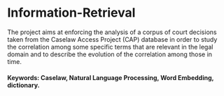 # Information-Retrieval

The project aims at enforcing the analysis of a corpus of court
decisions taken from the Caselaw Access Project (CAP) database in order to study the correlation among some specific terms that are relevant in the legal domain and to describe the evolution of the correlation among those in time.  

#### Keywords: Caselaw, Natural Language Processing, Word Embedding, dictionary.
